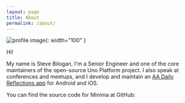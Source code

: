 ```yaml
---
layout: page
title: About
permalink: /about/
---
```


![profile image][profile-image]{: width="100" }

Hi!

My name is Steve Bilogan, I'm a Senior Engineer and one of the core maintainers of the open-source Uno Platform project. I also speak at conferences and meetups, and I develop and maintain an [AA Daily Reflections app][aa-daily-reflections] for Android and iOS.


You can find the source code for Minima at GitHub:


[profile-image]: _assets/profile.png
[aa-daily-reflections]: https://github.com/kazo0/DailyReflection
